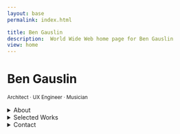 ```yaml
---
layout: base
permalink: index.html

title: Ben Gauslin
description:  World Wide Web home page for Ben Gauslin
view: home
---
```

# Ben Gauslin

<small>Architect · UX Engineer · Musician</small>

<details>
  <summary>About</summary>

  Hello, I’m a former Chicago architect and Xoogler who lives in New Orleans.
  
  I’m currently renovating a 140-year old house in the Vieux Carré and spending quality time with friends, family, and the electric bass.

</details>

<details>
  <summary>Selected Works</summary>

  Photos, sketches, and drawings of architectural projects; and a selection of web apps crafted with TypeScript, Sass, and HTML custom elements.

  - Full renovation of a [barge board shotgun house][shotgun-fsj] in Faubourg St. John, New Orleans.
  - [Powers Of Ten][ten] web adaptation of the wonderful film by Charles and Ray Eames.
  - [Travel sketches and collages][europa] made while wandering Europe.
  - [Nine analog clocks acting as one][clock] to reveal patterns over time.
  - [Calorie calculator][calories] for determining daily calorie needs.
  - [Compound interest calculator][interest] with support for multiple currencies.

</details>

<details>
  <summary>Contact</summary>

  You can reach me via email, text, or voicemail:

  {% include 'links.njk' %}

</details>


[calories]: https://calories.gauslin.com "View the Calorie Calculator web app"
[clock]: https://clock.gauslin.com "View the Clocks web app"
[europa]: https://slides.gauslin.com/sketches-collages "Documenting travel abroad with pen, pencil, and found materials"
[interest]: https://interest.gauslin.com "View the Compound Interest Calculator web app"
[shotgun-fsj]: https://slides.gauslin.com/shotgun "Breathing new life into an 1890s New Orleans shotgun house"
[ten]: https://ten.gauslin.com "View the Powers Of Ten web app"
